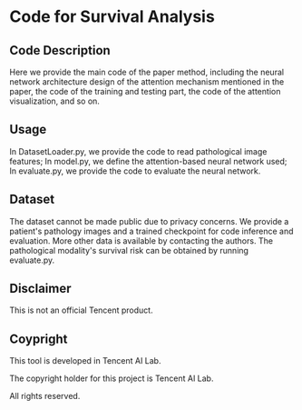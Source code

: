 # Code for Survival Analysis

## Code Description

Here we provide the main code of the paper method, including the neural network architecture design of the attention mechanism mentioned in the paper, the code of the training and testing part, the code of the attention visualization, and so on.

## Usage

In DatasetLoader.py, we provide the code to read pathological image features;
In model.py, we define the attention-based neural network used;
In evaluate.py, we provide the code to evaluate the neural network.

## Dataset

The dataset cannot be made public due to privacy concerns. We provide a patient's pathology images and a trained checkpoint for code inference and evaluation. More other data is available by contacting the authors. The pathological modality's survival risk can be obtained by running evaluate.py.

## Disclaimer

This is not an official Tencent product.

## Coypright

This tool is developed in Tencent AI Lab.

The copyright holder for this project is Tencent AI Lab.

All rights reserved.
